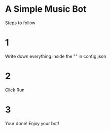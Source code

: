 # A Simple Music Bot 
Steps to follow

# 1
Write down everything inside the "" in config.json
# 2
Click Run
# 3 
Your done! Enjoy your bot!